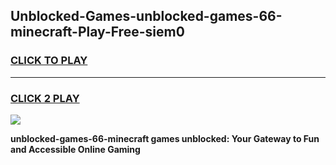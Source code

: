 
## Unblocked-Games-unblocked-games-66-minecraft-Play-Free-siem0
<h3>
<a href="https://premium76.site?title=unblocked-games-66-minecraft&ref=18A1">CLICK TO PLAY</a></h3>
<hr>

<h3>
<a href="https://premium76.site?title=unblocked-games-66-minecraft&ref=18A1">CLICK 2 PLAY</a>
  
</h3>

<a href="https://premium76.site?title=unblocked-games-66-minecraft&ref=18A1"><img src="https://clearcache.store/games.png"></a>


**unblocked-games-66-minecraft games unblocked: Your Gateway to Fun and Accessible Online Gaming**
